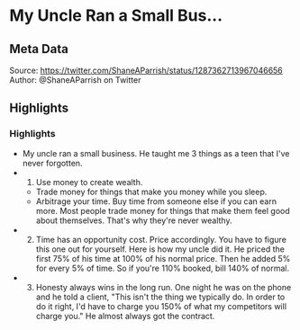 # My Uncle Ran a Small Bus...

## Meta Data

Source:  https://twitter.com/ShaneAParrish/status/1287362713967046656 
Author: @ShaneAParrish on Twitter

## Highlights

### Highlights

- My uncle ran a small business. He taught me 3 things as a teen that I've never forgotten.
- 1. Use money to create wealth. 
  * Trade money for things that make you money while you sleep.
  * Arbitrage your time. Buy time from someone else if you can earn more.
  Most people trade money for things that make them feel good about themselves. That's why they're never wealthy.
- 2. Time has an opportunity cost. Price accordingly.
  You have to figure this one out for yourself. Here is how my uncle did it. 
  He priced the first 75% of his time at 100% of his normal price. Then he added 5% for every 5% of time. So if you're 110% booked, bill 140% of normal.
- 3. Honesty always wins in the long run.
  One night he was on the phone and he told a client, "This isn't the thing we typically do. In order to do it right, I'd have to charge you 150% of what my competitors will charge you." 
  He almost always got the contract.
